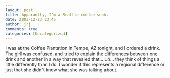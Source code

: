 ```yaml
---
layout: post
title: Apparantly, I'm a Seattle coffee snob.
date: 2003-12-23 23:46
author: jrj
comments: true
categories: [Uncategorized]
---
```

I was at the Coffee Plantation in Tempe, AZ tonight, and I ordered a drink. The girl was confused, and tried to explain the differences between one drink and another in a way that revealed that... uh... they think of things a little differently than I do. I wonder if this represents a regional difference or just that she didn't know what she was talking about.
